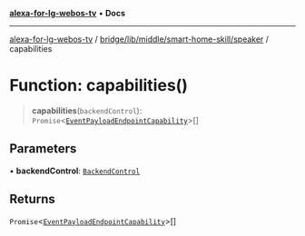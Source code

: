 [**alexa-for-lg-webos-tv**](../../../../../../README.md) • **Docs**

***

[alexa-for-lg-webos-tv](../../../../../../modules.md) / [bridge/lib/middle/smart-home-skill/speaker](../README.md) / capabilities

# Function: capabilities()

> **capabilities**(`backendControl`): `Promise`\<[`EventPayloadEndpointCapability`](../../../../../../common/smart-home-skill/response/interfaces/EventPayloadEndpointCapability.md)\>[]

## Parameters

• **backendControl**: [`BackendControl`](../../../../backend/backend-control/classes/BackendControl.md)

## Returns

`Promise`\<[`EventPayloadEndpointCapability`](../../../../../../common/smart-home-skill/response/interfaces/EventPayloadEndpointCapability.md)\>[]

